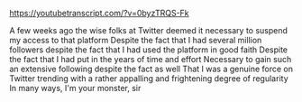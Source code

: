 https://youtubetranscript.com/?v=0byzTRQS-Fk

 A few weeks ago the wise folks at Twitter deemed it necessary to suspend my access to that platform Despite the fact that I had several million followers despite the fact that I had used the platform in good faith Despite the fact that I had put in the years of time and effort Necessary to gain such an extensive following despite the fact as well That I was a genuine force on Twitter trending with a rather appalling and frightening degree of regularity In many ways, I'm your monster, sir